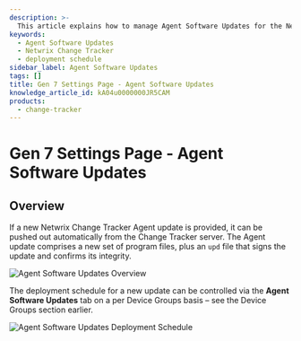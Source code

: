 ```yaml
---
description: >-
  This article explains how to manage Agent Software Updates for the Netwrix Change Tracker Agent, including deployment schedules and update integrity.
keywords:
  - Agent Software Updates
  - Netwrix Change Tracker
  - deployment schedule
sidebar_label: Agent Software Updates
tags: []
title: Gen 7 Settings Page - Agent Software Updates
knowledge_article_id: kA04u0000000JR5CAM
products:
  - change-tracker
---
```


# Gen 7 Settings Page - Agent Software Updates

## Overview

If a new Netwrix Change Tracker Agent update is provided, it can be pushed out automatically from the Change Tracker server. The Agent update comprises a new set of program files, plus an `upd` file that signs the update and confirms its integrity.

![Agent Software Updates Overview](https://nwxcorp--c.na147.content.force.com/sfc/dist/version/download/?oid=00D7000000091pB&ids=0684u00000LdK4N&d=%2Fa%2F4u000000LzP5%2F4jQEz36VBplZoBokJTnep_FC2_X6VS0spGcllNy.270&asPdf=false)

The deployment schedule for a new update can be controlled via the **Agent Software Updates** tab on a per Device Groups basis – see the Device Groups section earlier.

![Agent Software Updates Deployment Schedule](https://nwxcorp--c.na147.content.force.com/sfc/dist/version/download/?oid=00D7000000091pB&ids=0684u00000LdK4S&d=%2Fa%2F4u000000LzXG%2F58uerO_rc6SAItVJFkam31Q7m5HhM46VMbbsWcgGfDs&asPdf=false)